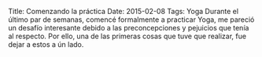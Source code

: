 Title: Comenzando la práctica
Date: 2015-02-08
Tags: Yoga
Durante el último par de semanas, comencé formalmente a practicar Yoga, me pareció un desafío interesante debido a las preconcepciones y pejuicios que tenía al respecto. Por ello, una de las primeras cosas que tuve que realizar, fue dejar a estos a ún lado. 
